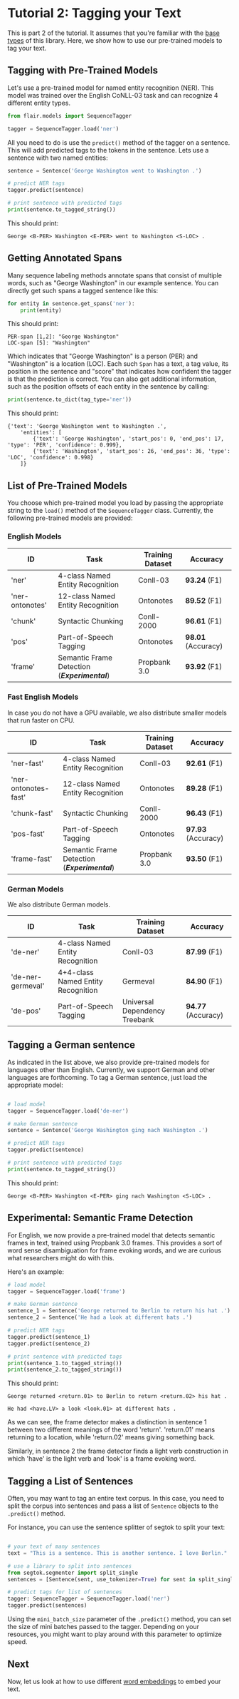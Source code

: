 # Tutorial 2: Tagging your Text

This is part 2 of the tutorial. It assumes that you're familiar with the [base types](/resources/docs/TUTORIAL_BASICS.md) of this library. Here, we show how to use our pre-trained models to tag your text. 

## Tagging with Pre-Trained Models

Let's use a pre-trained model for named entity recognition (NER). 
This model was trained over the English CoNLL-03 task and can recognize 4 different entity
types.

```python
from flair.models import SequenceTagger

tagger = SequenceTagger.load('ner')
```
All you need to do is use the `predict()` method of the tagger on a sentence. This will add predicted tags to the tokens
in the sentence. Lets use a sentence with two named
entities: 

```python
sentence = Sentence('George Washington went to Washington .')

# predict NER tags
tagger.predict(sentence)

# print sentence with predicted tags
print(sentence.to_tagged_string())
```

This should print: 
```console
George <B-PER> Washington <E-PER> went to Washington <S-LOC> . 
```

## Getting Annotated Spans

Many sequence labeling methods annotate spans that consist of multiple words,
such as "George Washington" in our example sentence.
You can directly get such spans a tagged sentence like this:

```python
for entity in sentence.get_spans('ner'):
    print(entity)
```

This should print:
```console
PER-span [1,2]: "George Washington"
LOC-span [5]: "Washington"
```

Which indicates that "George Washington" is a person (PER) and "Washington" is
a location (LOC). Each such `Span` has a text, a tag value, its position
in the sentence and "score" that indicates how confident the tagger is that the prediction is correct.
You can also get additional information, such as the position offsets of
each entity in the sentence by calling:

```python
print(sentence.to_dict(tag_type='ner'))
```

This should print:
```console
{'text': 'George Washington went to Washington .',
    'entities': [
        {'text': 'George Washington', 'start_pos': 0, 'end_pos': 17, 'type': 'PER', 'confidence': 0.999},
        {'text': 'Washington', 'start_pos': 26, 'end_pos': 36, 'type': 'LOC', 'confidence': 0.998}
    ]}
```

## List of Pre-Trained Models

You choose which pre-trained model you load by passing the appropriate
string to the `load()` method of the `SequenceTagger` class. Currently, the following pre-trained models
are provided:

### English Models

| ID | Task | Training Dataset | Accuracy |
| -------------    | ------------- |------------- |------------- |
| 'ner' | 4-class Named Entity Recognition |  Conll-03  |  **93.24** (F1) |
| 'ner-ontonotes' | 12-class Named Entity Recognition |  Ontonotes  |  **89.52** (F1) |
| 'chunk' |  Syntactic Chunking   |  Conll-2000     |  **96.61** (F1) |
| 'pos' |  Part-of-Speech Tagging |  Ontonotes     |  **98.01** (Accuracy) |
| 'frame'  |   Semantic Frame Detection  (***Experimental***)|  Propbank 3.0     |  **93.92** (F1) |


### Fast English Models

In case you do not have a GPU available, we also distribute smaller models that run faster on CPU.


| ID | Task | Training Dataset | Accuracy |
| -------------    | ------------- |------------- |------------- |
| 'ner-fast' | 4-class Named Entity Recognition |  Conll-03  |  **92.61** (F1) |
| 'ner-ontonotes-fast' | 12-class Named Entity Recognition |  Ontonotes  |  **89.28** (F1) |
| 'chunk-fast' |  Syntactic Chunking   |  Conll-2000     |  **96.43** (F1) |
| 'pos-fast' |  Part-of-Speech Tagging |  Ontonotes     |  **97.93** (Accuracy) |
| 'frame-fast'  |   Semantic Frame Detection  (***Experimental***)| Propbank 3.0     |  **93.50** (F1) |

### German Models

We also distribute German models.

| ID | Task | Training Dataset | Accuracy |
| -------------    | ------------- |------------- |------------- |
| 'de-ner' | 4-class Named Entity Recognition |  Conll-03  |  **87.99** (F1) |
| 'de-ner-germeval' | 4+4-class Named Entity Recognition |  Germeval  |  **84.90** (F1) |
| 'de-pos' | Part-of-Speech Tagging |  Universal Dependency Treebank  |  **94.77** (Accuracy) |



## Tagging a German sentence

As indicated in the list above, we also provide pre-trained models for languages other than English. Currently, we
support German and other languages are forthcoming. To tag a German sentence, just load the appropriate model:

```python

# load model
tagger = SequenceTagger.load('de-ner')

# make German sentence
sentence = Sentence('George Washington ging nach Washington .')

# predict NER tags
tagger.predict(sentence)

# print sentence with predicted tags
print(sentence.to_tagged_string())
```
This should print: 
```console
George <B-PER> Washington <E-PER> ging nach Washington <S-LOC> .
```

## Experimental: Semantic Frame Detection

For English, we now provide a pre-trained model that detects semantic frames in text, trained using Propbank 3.0 frames. 
This provides a sort of word sense disambiguation for frame evoking words, and we are curious what researchers might
do with this. 

Here's an example: 

```python
# load model
tagger = SequenceTagger.load('frame')

# make German sentence
sentence_1 = Sentence('George returned to Berlin to return his hat .')
sentence_2 = Sentence('He had a look at different hats .')

# predict NER tags
tagger.predict(sentence_1)
tagger.predict(sentence_2)

# print sentence with predicted tags
print(sentence_1.to_tagged_string())
print(sentence_2.to_tagged_string())
```
This should print: 

```console
George returned <return.01> to Berlin to return <return.02> his hat .

He had <have.LV> a look <look.01> at different hats .
```

As we can see, the frame detector makes a distinction in sentence 1 between two different meanings of the word 'return'.
'return.01' means returning to a location, while 'return.02' means giving something back. 

Similarly, in sentence 2 the frame detector finds a light verb construction in which 'have' is the light verb and 
'look' is a frame evoking word.



## Tagging a List of Sentences

Often, you may want to tag an entire text corpus. In this case, you need to split the corpus into sentences and pass a list of `Sentence` objects to the `.predict()` method.

For instance, you can use the sentence splitter of segtok to split your text:

```python

# your text of many sentences
text = "This is a sentence. This is another sentence. I love Berlin."

# use a library to split into sentences
from segtok.segmenter import split_single
sentences = [Sentence(sent, use_tokenizer=True) for sent in split_single(text)]

# predict tags for list of sentences
tagger: SequenceTagger = SequenceTagger.load('ner')
tagger.predict(sentences)
```

Using the `mini_batch_size` parameter of the `.predict()` method, you can set the size of mini batches passed to the tagger. Depending on your resources, you might want to play around with this parameter to optimize speed.



## Next 

Now, let us look at how to use different [word embeddings](/resources/docs/TUTORIAL_WORD_EMBEDDING.md) to embed your text.
